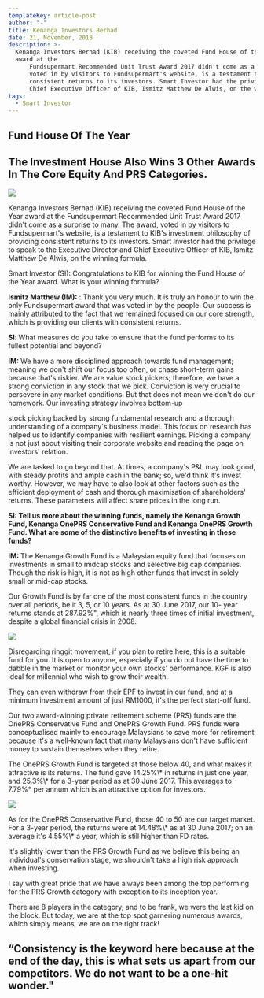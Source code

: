 ```yaml
---
templateKey: article-post
author: "-"
title: Kenanga Investors Berhad
date: 21, November, 2018
description: >-
  Kenanga Investors Berhad (KIB) receiving the coveted Fund House of the Year
  award at the
      Fundsupermart Recommended Unit Trust Award 2017 didn't come as a surprise to many. The award,
      voted in by visitors to Fundsupermart's website, is a testament to KIB's investment philosophy of providing
      consistent returns to its investors. Smart Investor had the privilege to speak to the Executive Director and
      Chief Executive Officer of KIB, Ismitz Matthew De Alwis, on the winning formula.
tags:
  - Smart Investor
---
```

<h2>Fund House Of The Year</h2>

<h2>The Investment House Also Wins 3 Other Awards In The Core Equity And
    PRS Categories.</h2>



![](/img/2017-08-21-smart-investor-kenanga-investors-bhd-fund-house-of-the-year-1.png)

<p>Kenanga Investors Berhad (KIB) receiving the coveted Fund House of the Year award at the
    Fundsupermart Recommended Unit Trust Award 2017 didn't come as a surprise to many. The award,
    voted in by visitors to Fundsupermart's website, is a testament to KIB's investment philosophy of providing
    consistent returns to its investors. Smart Investor had the privilege to speak to the Executive Director and
    Chief Executive Officer of KIB, Ismitz Matthew De Alwis, on the winning formula.</p>
  
Smart Investor (SI): Congratulations to KIB for winning the Fund House of the Year award. What is your winning formula?

<p><b>Ismitz Matthew (IM):</b> : Thank you very much. It is truly an honour to win the only Fundsupermart award that
    was voted in by the people. Our success is mainly attributed to the fact that we remained focused on our
    core strength, which is providing our clients with consistent returns.</p>

**SI**: What measures do you take to ensure that the fund performs to its fullest
    potential and beyond?</h3>

<p><b>IM: </b> We have a more disciplined approach towards fund management; meaning we
    don't shift our focus too often, or chase short-term gains because that's riskier. We
    are value stock pickers; therefore, we have a strong conviction in any stock that we
    pick. Conviction is very crucial to persevere in any market conditions. But that does
    not mean we don't do our homework. Our investing strategy involves bottom-up</p>

<p>stock picking backed by strong fundamental research and a thorough understanding of a company's
business model. This focus on research has helped us to identify companies with resilient earnings.
Picking a company is not just about visiting their corporate website and reading the page on investors'
relation. </p>

<p>We are tasked to go beyond that. At times, a company's P&L may look good, with steady profits and
ample cash in the bank; so, we'd think it's invest worthy. However, we may have to also look at other
factors such as the efficient deployment of cash and thorough maximisation of shareholders' returns.
These parameters will affect share prices in the long run.</p>

**SI: Tell us more about the winning funds, namely the
    Kenanga Growth Fund, Kenanga OnePRS
    Conservative Fund and Kenanga OnePRS Growth
    Fund. What are some of the distinctive benefits of
    investing in these funds?**

<p><b>IM: </b> The Kenanga Growth Fund is a Malaysian equity
    fund that focuses on investments in small to midcap
    stocks and selective big cap companies. Though the risk
    is high, it is not as high other funds that invest in solely
    small or mid-cap stocks. </p>

<p>Our Growth Fund is by far one of the most consistent
    funds in the country over all periods, be it 3, 5, or 10
    years. As at 30 June 2017, our 10- year returns stands at
    287.92%", which is nearly three times of initial
    investment, despite a global financial crisis in 2008.</p>

![](/img/2017-08-21-smart-investor-kenanga-investors-bhd-fund-house-of-the-year-2.png)

<p>Disregarding ringgit movement, if you plan to retire here, this is a suitable fund for you. It is open to
    anyone, especially if you do not have the time to dabble in the market or monitor your own stocks'
    performance. KGF is also ideal for millennial who wish to grow their wealth.</p>

<p>They can even withdraw from their EPF to invest in our fund, and at a minimum investment amount of just
    RM1000, it's the perfect start-off fund.</p>

<p>Our two award-winning private retirement scheme (PRS) funds are the OnePRS Conservative Fund and
    OnePRS Growth Fund. PRS funds were conceptualised mainly to encourage Malaysians to save more for
    retirement because it's a well-known fact that many Malaysians don't have sufficient money to sustain
    themselves when they retire.</p>

<p>The OnePRS Growth Fund is targeted at those below 40, and what makes it attractive is its returns. The
    fund gave 14.25%\* in returns in just one year, and 25.3%\* for a 3-year period as at 30 June 2017. This
    averages to 7.79%* per annum which is an attractive option for investors.</p>

![](/img/2017-08-21-smart-investor-kenanga-investors-bhd-fund-house-of-the-year-3.png)

<p>As for the OnePRS Conservative Fund, those 40 to 50 are
    our target market. For a 3-year period, the returns were at
    14.48%\* as at 30 June 2017; on an average it's 4.55%\* a
    year, which is still higher than FD rates. </p>

<p>It's slightly lower than the PRS Growth Fund as we believe
    this being an individual's conservation stage, we shouldn't
    take a high risk approach when investing. </p>

<p>I say with great pride that we have always been among the
    top performing for the PRS Growth category with exception
    to its inception year. </p>

<p>There are 8 players in the category, and to be frank, we
    were the last kid on the block. But today, we are at the top
    spot garnering numerous awards, which simply means, we
    are on the right track!</p>

<h2>“Consistency is the keyword here
    because at the end of the day, this
    is what sets us apart from our
    competitors. We do not want to be
    a one-hit wonder."</h2>